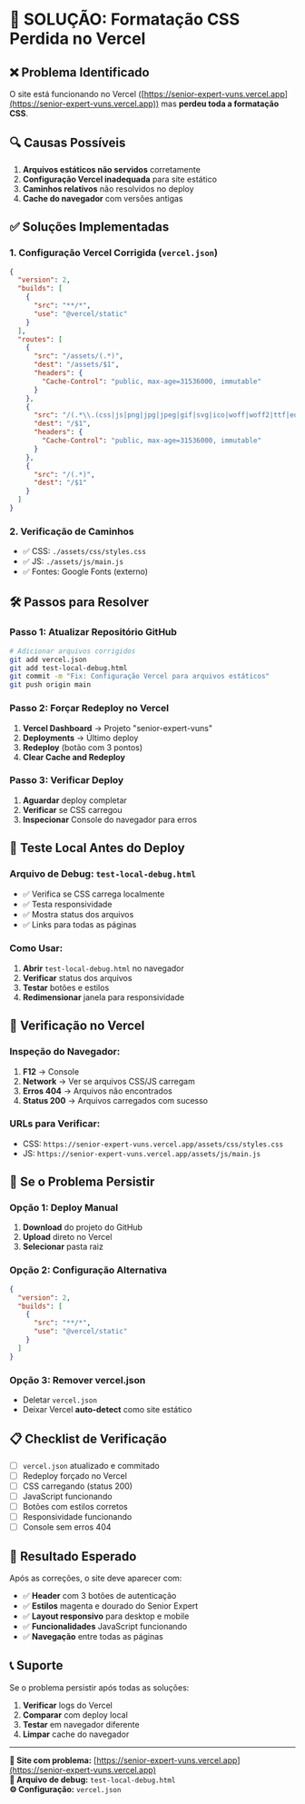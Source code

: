 # 🚀 SOLUÇÃO: Formatação CSS Perdida no Vercel

## ❌ **Problema Identificado**
O site está funcionando no Vercel ([https://senior-expert-vuns.vercel.app](https://senior-expert-vuns.vercel.app)) mas **perdeu toda a formatação CSS**.

## 🔍 **Causas Possíveis**
1. **Arquivos estáticos não servidos** corretamente
2. **Configuração Vercel inadequada** para site estático
3. **Caminhos relativos** não resolvidos no deploy
4. **Cache do navegador** com versões antigas

## ✅ **Soluções Implementadas**

### **1. Configuração Vercel Corrigida (`vercel.json`)**
```json
{
  "version": 2,
  "builds": [
    {
      "src": "**/*",
      "use": "@vercel/static"
    }
  ],
  "routes": [
    {
      "src": "/assets/(.*)",
      "dest": "/assets/$1",
      "headers": {
        "Cache-Control": "public, max-age=31536000, immutable"
      }
    },
    {
      "src": "/(.*\\.(css|js|png|jpg|jpeg|gif|svg|ico|woff|woff2|ttf|eot))",
      "dest": "/$1",
      "headers": {
        "Cache-Control": "public, max-age=31536000, immutable"
      }
    },
    {
      "src": "/(.*)",
      "dest": "/$1"
    }
  ]
}
```

### **2. Verificação de Caminhos**
- ✅ CSS: `./assets/css/styles.css`
- ✅ JS: `./assets/js/main.js`
- ✅ Fontes: Google Fonts (externo)

## 🛠️ **Passos para Resolver**

### **Passo 1: Atualizar Repositório GitHub**
```bash
# Adicionar arquivos corrigidos
git add vercel.json
git add test-local-debug.html
git commit -m "Fix: Configuração Vercel para arquivos estáticos"
git push origin main
```

### **Passo 2: Forçar Redeploy no Vercel**
1. **Vercel Dashboard** → Projeto "senior-expert-vuns"
2. **Deployments** → Último deploy
3. **Redeploy** (botão com 3 pontos)
4. **Clear Cache and Redeploy**

### **Passo 3: Verificar Deploy**
1. **Aguardar** deploy completar
2. **Verificar** se CSS carregou
3. **Inspecionar** Console do navegador para erros

## 🔧 **Teste Local Antes do Deploy**

### **Arquivo de Debug: `test-local-debug.html`**
- ✅ Verifica se CSS carrega localmente
- ✅ Testa responsividade
- ✅ Mostra status dos arquivos
- ✅ Links para todas as páginas

### **Como Usar:**
1. **Abrir** `test-local-debug.html` no navegador
2. **Verificar** status dos arquivos
3. **Testar** botões e estilos
4. **Redimensionar** janela para responsividade

## 📱 **Verificação no Vercel**

### **Inspeção do Navegador:**
1. **F12** → Console
2. **Network** → Ver se arquivos CSS/JS carregam
3. **Erros 404** → Arquivos não encontrados
4. **Status 200** → Arquivos carregados com sucesso

### **URLs para Verificar:**
- CSS: `https://senior-expert-vuns.vercel.app/assets/css/styles.css`
- JS: `https://senior-expert-vuns.vercel.app/assets/js/main.js`

## 🚨 **Se o Problema Persistir**

### **Opção 1: Deploy Manual**
1. **Download** do projeto do GitHub
2. **Upload** direto no Vercel
3. **Selecionar** pasta raiz

### **Opção 2: Configuração Alternativa**
```json
{
  "version": 2,
  "builds": [
    {
      "src": "**/*",
      "use": "@vercel/static"
    }
  ]
}
```

### **Opção 3: Remover vercel.json**
- Deletar `vercel.json`
- Deixar Vercel **auto-detect** como site estático

## 📋 **Checklist de Verificação**

- [ ] `vercel.json` atualizado e commitado
- [ ] Redeploy forçado no Vercel
- [ ] CSS carregando (status 200)
- [ ] JavaScript funcionando
- [ ] Botões com estilos corretos
- [ ] Responsividade funcionando
- [ ] Console sem erros 404

## 🎯 **Resultado Esperado**
Após as correções, o site deve aparecer com:
- ✅ **Header** com 3 botões de autenticação
- ✅ **Estilos** magenta e dourado do Senior Expert
- ✅ **Layout responsivo** para desktop e mobile
- ✅ **Funcionalidades** JavaScript funcionando
- ✅ **Navegação** entre todas as páginas

## 📞 **Suporte**
Se o problema persistir após todas as soluções:
1. **Verificar** logs do Vercel
2. **Comparar** com deploy local
3. **Testar** em navegador diferente
4. **Limpar** cache do navegador

---

**🔗 Site com problema:** [https://senior-expert-vuns.vercel.app](https://senior-expert-vuns.vercel.app)  
**📁 Arquivo de debug:** `test-local-debug.html`  
**⚙️ Configuração:** `vercel.json`

